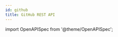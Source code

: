 ```yaml
---
id: github
title: GitHub REST API
---
```


import OpenAPISpec from '@theme/OpenAPISpec';

<OpenAPISpec 
  url="/api-specs/github.yaml"
  showExplorer={true}
/>